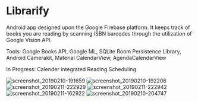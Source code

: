 # Librarify
Android app designed upon the Google Firebase platform. It keeps track of books you are reading by scanning ISBN barcodes through the utilization of Google Vision API. 


Tools: Google Books API, Google ML, SQLite Room Persistence Library, Android Camerakit, Material CalendarView, AgendaCalendarView


In Progress: Calender integrated Reading Scheduling

![screenshot_20190210-191659](https://user-images.githubusercontent.com/30887959/52603463-c1af5a00-2e1b-11e9-98c5-ddeb2a30581a.jpg)
![screenshot_20190210-192206](https://user-images.githubusercontent.com/30887959/52603444-b52b0180-2e1b-11e9-904a-70c70bec6160.jpg)
![screenshot_20190211-222929](https://user-images.githubusercontent.com/30887959/52616277-dc4df700-2e4c-11e9-8f69-3d400d7cf130.jpg)
![screenshot_20190211-222942](https://user-images.githubusercontent.com/30887959/52616296-f5ef3e80-2e4c-11e9-8aed-4f61a7e93723.jpg)
![screenshot_20190211-162922](https://user-images.githubusercontent.com/30887959/52603355-4352b800-2e1b-11e9-8679-0beefd6e34ca.jpg)
![screenshot_20190210-204747](https://user-images.githubusercontent.com/30887959/52603401-79903780-2e1b-11e9-9152-74e7d84fee7d.jpg)





